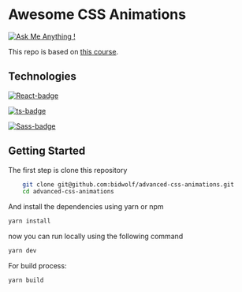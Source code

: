 # Awesome CSS Animations
[![Ask Me Anything !](https://img.shields.io/badge/Ask%20me-anything-1abc9c.svg)](https://GitHub.com/bidwolf)

This repo is based on [this course](https://www.udemy.com/course/css-hover-animation-effects-from-beginners-to-expert).


## Technologies

[![React-badge](https://img.shields.io/badge/React-20232A?style=for-the-badge&logo=react&logoColor=61DAFB)](https://react.dev/reference/react)

[![ts-badge](https://img.shields.io/badge/TypeScript-007ACC?style=for-the-badge&logo=typescript&logoColor=white)](https://www.typescriptlang.org/docs/)

[![Sass-badge](https://img.shields.io/badge/made%20with-Sass-CC6699?&style=for-the-badge&logo=sass)](https://sass-lang.com/documentation/)
## Getting Started

The first step is clone this repository

```bash
    git clone git@github.com:bidwolf/advanced-css-animations.git
    cd advanced-css-animations 
``` 
And install the dependencies using yarn or npm

```bash
yarn install
```
now you can run locally using the following command

```bash
yarn dev
```
For build process:
```bash
yarn build
``` 
